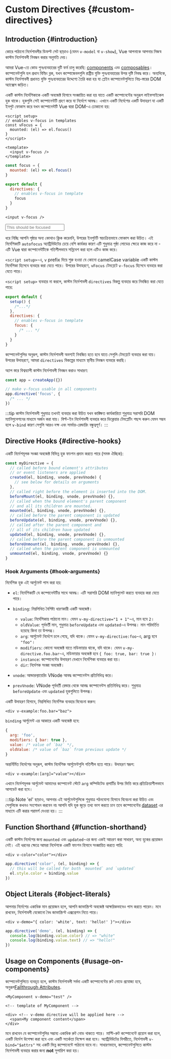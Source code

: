 # Custom Directives {#custom-directives}

<script setup>
const vFocus = {
  mounted: el => {
    el.focus()
  }
}
</script>

## Introduction {#introduction}

কোরে পাঠানো নির্দেশাবলীর ডিফল্ট সেট ছাড়াও (যেমন `v-model` বা `v-show`), Vue আপনাকে আপনার নিজস্ব কাস্টম নির্দেশাবলী নিবন্ধন করার অনুমতি দেয়।

আমরা Vue-তে কোড পুনঃব্যবহারের দুটি ফর্ম চালু করেছি: [components](/guide/essentials/component-basics) এবং [composables](./composables)। কম্পোনেন্টগুলি হল প্রধান বিল্ডিং ব্লক, যখন কম্পোজেবলগুলি রাষ্ট্রীয় যুক্তি পুনঃব্যবহারের উপর দৃষ্টি নিবদ্ধ করে। অন্যদিকে, কাস্টম নির্দেশাবলী প্রধানত যুক্তি পুনঃব্যবহারের উদ্দেশ্যে তৈরি করা হয় যা প্লেইন কম্পোনেন্টগুলিতে নিম্ন-স্তরের DOM অ্যাক্সেস জড়িত।

একটি কাস্টম নির্দেশিকাকে একটি অবজেক্ট হিসাবে সংজ্ঞায়িত করা হয় যাতে একটি কম্পোনেন্টের অনুরূপ লাইফসাইকেল হুক থাকে। হুকগুলি সেই কম্পোনেন্টটি গ্রহণ করে যা নির্দেশে আবদ্ধ। এখানে একটি নির্দেশের একটি উদাহরণ যা একটি ইনপুট ফোকাস করে যখন কম্পোনেন্টটি Vue দ্বারা DOM-এ ঢোকানো হয়:

<div class="composition-api">

```vue
<script setup>
// enables v-focus in templates
const vFocus = {
  mounted: (el) => el.focus()
}
</script>

<template>
  <input v-focus />
</template>
```

</div>

<div class="options-api">

```js
const focus = {
  mounted: (el) => el.focus()
}

export default {
  directives: {
    // enables v-focus in template
    focus
  }
}
```

```vue-html
<input v-focus />
```

</div>

<div class="demo">
  <input v-focus placeholder="This should be focused" />
</div>

ধরে নিচ্ছি আপনি পৃষ্ঠার অন্য কোথাও ক্লিক করেননি, উপরের ইনপুটটি স্বয়ংক্রিয়ভাবে ফোকাস করা উচিত। এই নির্দেশিকাটি `autofocus` অ্যাট্রিবিউটের চেয়ে বেশি কার্যকর কারণ এটি শুধুমাত্র পৃষ্ঠা লোডের ক্ষেত্রে কাজ করে না - এটি Vue দ্বারা কম্পোনেন্টটিকে গতিশীলভাবে সন্নিবেশ করা হলে এটিও কাজ করে।

<div class="composition-api">

`<script setup>`-এ, `v` prefix দিয়ে শুরু হওয়া যে কোনো camelCase variable একটি কাস্টম নির্দেশিকা হিসেবে ব্যবহার করা যেতে পারে। উপরের উদাহরণে, `vFocus` টেমপ্লেটে `v-focus` হিসেবে ব্যবহার করা যেতে পারে।

`<script setup>` ব্যবহার না করলে, কাস্টম নির্দেশাবলী `directives` বিকল্প ব্যবহার করে নিবন্ধিত করা যেতে পারে:

```js
export default {
  setup() {
    /*...*/
  },
  directives: {
    // enables v-focus in template
    focus: {
      /* ... */
    }
  }
}
```

</div>

<div class="options-api">

কম্পোনেন্টগুলির অনুরূপ, কাস্টম নির্দেশাবলী অবশ্যই নিবন্ধিত হতে হবে যাতে সেগুলি টেমপ্লেটে ব্যবহার করা যায়। উপরের উদাহরণে, আমরা `directives` বিকল্পের মাধ্যমে স্থানীয় নিবন্ধন ব্যবহার করছি।

</div>

অ্যাপ স্তরে বিশ্বব্যাপী কাস্টম নির্দেশাবলী নিবন্ধন করাও সাধারণ:

```js
const app = createApp({})

// make v-focus usable in all components
app.directive('focus', {
  /* ... */
})
```

:::tip
কাস্টম নির্দেশাবলী শুধুমাত্র তখনই ব্যবহার করা উচিত যখন কাঙ্ক্ষিত কার্যকারিতা শুধুমাত্র সরাসরি DOM ম্যানিপুলেশনের মাধ্যমে অর্জন করা যায়। বিল্ট-ইন নির্দেশাবলী ব্যবহার করে ডিক্লেয়ার টেমপ্লেটিং পছন্দ করুন যেমন সম্ভব হলে `v-bind` কারণ সেগুলি আরও দক্ষ এবং সার্ভার-রেন্ডারিং বন্ধুত্বপূর্ণ।
:::

## Directive Hooks {#directive-hooks}

একটি নির্দেশমূলক সংজ্ঞা অবজেক্ট বিভিন্ন হুক ফাংশন প্রদান করতে পারে (সমস্ত ঐচ্ছিক):

```js
const myDirective = {
  // called before bound element's attributes
  // or event listeners are applied
  created(el, binding, vnode, prevVnode) {
    // see below for details on arguments
  },
  // called right before the element is inserted into the DOM.
  beforeMount(el, binding, vnode, prevVnode) {},
  // called when the bound element's parent component
  // and all its children are mounted.
  mounted(el, binding, vnode, prevVnode) {},
  // called before the parent component is updated
  beforeUpdate(el, binding, vnode, prevVnode) {},
  // called after the parent component and
  // all of its children have updated
  updated(el, binding, vnode, prevVnode) {},
  // called before the parent component is unmounted
  beforeUnmount(el, binding, vnode, prevVnode) {},
  // called when the parent component is unmounted
  unmounted(el, binding, vnode, prevVnode) {}
}
```

### Hook Arguments {#hook-arguments}

নির্দেশিক হুক এই আর্গুমেন্ট পাস করা হয়:

- `el`: নির্দেশিকাটি যে কম্পোনেন্টটির সাথে আবদ্ধ। এটি সরাসরি DOM ম্যানিপুলেট করতে ব্যবহার করা যেতে পারে।

- `binding`: নিম্নলিখিত বৈশিষ্ট্য ধারণকারী একটি অবজেক্ট।

  - `value`: নির্দেশিকায় পাঠানো মান। যেমন `v-my-directive="1 + 1"`-এ, মান হবে `2`।
  - `oldValue`: পূর্ববর্তী মান, শুধুমাত্র `beforeUpdate` এবং `updated`-এ উপলব্ধ। মান পরিবর্তিত হয়েছে কিনা তা উপলব্ধ।
  - `arg`: আর্গুমেন্ট নির্দেশে চলে গেছে, যদি থাকে। যেমন `v-my-directive:foo`-এ, arg হবে `"foo"`।
  - `modifiers`: কোনো অবজেক্ট যাতে মডিফায়ার থাকে, যদি থাকে। যেমন `v-my-directive.foo.bar`-এ, মডিফায়ার অবজেক্ট হবে `{ foo: true, bar: true }`।
  - `instance`: কম্পোনেন্টের উদাহরণ যেখানে নির্দেশিকা ব্যবহার করা হয়।
  - `dir`: নির্দেশক সংজ্ঞা অবজেক্ট।

- `vnode`: আন্ডারল্যায়েরিং VNode আবদ্ধ কম্পোনেন্টস প্রতিনিধিত্ব করে।
- `prevVnode`: VNode পূর্ববর্তী রেন্ডার থেকে আবদ্ধ কম্পোনেন্টস প্রতিনিধিত্ব করে। শুধুমাত্র `beforeUpdate` এবং `updated` হুকগুলিতে উপলব্ধ।

একটি উদাহরণ হিসাবে, নিম্নলিখিত নির্দেশিক ব্যবহার বিবেচনা করুন:

```vue-html
<div v-example:foo.bar="baz">
```

`binding` আর্গুমেন্ট এর আকারে একটি অবজেক্ট হবে:

```js
{
  arg: 'foo',
  modifiers: { bar: true },
  value: /* value of `baz` */,
  oldValue: /* value of `baz` from previous update */
}
```

অন্তর্নির্মিত নির্দেশের অনুরূপ, কাস্টম নির্দেশিক আর্গুমেন্টগুলি গতিশীল হতে পারে। উদাহরণ স্বরূপ:

```vue-html
<div v-example:[arg]="value"></div>
```

এখানে নির্দেশমূলক আর্গুমেন্ট আমাদের কম্পোনেন্ট স্টেটে `arg` কম্পিউটেড প্রপার্টির উপর ভিত্তি করে প্রতিক্রিয়াশীলভাবে আপডেট করা হবে।

:::tip Note
'el' ছাড়াও, আপনার এই আর্গুমেন্টগুলিকে শুধুমাত্র পঠনযোগ্য হিসাবে বিবেচনা করা উচিত এবং সেগুলিকে কখনও সংশোধন করবেন না৷ আপনি যদি হুক জুড়ে তথ্য ভাগ করতে চান তবে কম্পোনেন্টের [dataset](https://developer.mozilla.org/en-US/docs/Web/API/HTMLElement/dataset) এর মাধ্যমে এটি করার পরামর্শ দেওয়া হয়।
:::

## Function Shorthand {#function-shorthand}

একটি কাস্টম নির্দেশের জন্য `mounted` এবং `updated`-এর জন্য একই আচরণ করা সাধারণ, অন্য হুকের প্রয়োজন নেই। এই ধরনের ক্ষেত্রে আমরা নির্দেশকে একটি ফাংশন হিসাবে সংজ্ঞায়িত করতে পারি:

```vue-html
<div v-color="color"></div>
```

```js
app.directive('color', (el, binding) => {
  // this will be called for both `mounted` and `updated`
  el.style.color = binding.value
})
```

## Object Literals {#object-literals}

আপনার নির্দেশের একাধিক মান প্রয়োজন হলে, আপনি জাভাস্ক্রিপ্ট অবজেক্ট আক্ষরিকভাবেও পাস করতে পারেন। মনে রাখবেন, নির্দেশাবলী যেকোনো বৈধ জাভাস্ক্রিপ্ট এক্সপ্রেশন নিতে পারে।

```vue-html
<div v-demo="{ color: 'white', text: 'hello!' }"></div>
```

```js
app.directive('demo', (el, binding) => {
  console.log(binding.value.color) // => "white"
  console.log(binding.value.text) // => "hello!"
})
```

## Usage on Components {#usage-on-components}

কম্পোনেন্টগুলিতে ব্যবহৃত হলে, কাস্টম নির্দেশাবলী সর্বদা একটি কম্পোনেন্টের রুট নোডে প্রযোজ্য হবে, অনুরূপ[Fallthrough Attributes](/guide/components/attrs).

```vue-html
<MyComponent v-demo="test" />
```

```vue-html
<!-- template of MyComponent -->

<div> <!-- v-demo directive will be applied here -->
  <span>My component content</span>
</div>
```

মনে রাখবেন যে কম্পোনেন্টগুলির সম্ভাব্য একাধিক রুট নোড থাকতে পারে। মাল্টি-রুট কম্পোনেন্টে প্রয়োগ করা হলে, একটি নির্দেশ উপেক্ষা করা হবে এবং একটি সতর্কতা নিক্ষেপ করা হবে। অ্যাট্রিবিউটের বিপরীতে, নির্দেশাবলী `v-bind="$attrs"` সহ একটি ভিন্ন কম্পোনেন্টে পাঠানো যাবে না। সাধারণভাবে, কম্পোনেন্টগুলিতে কাস্টম নির্দেশাবলী ব্যবহার করার জন্য **not** সুপারিশ করা হয়।
